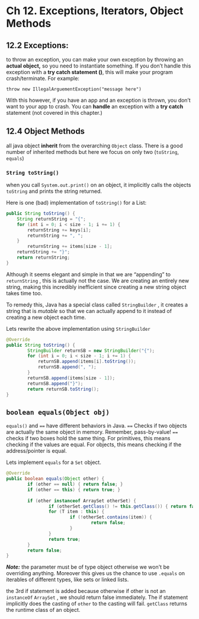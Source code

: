 # Ch 12. Exceptions, Iterators, Object Methods


## 12.2 Exceptions:

to throw an exception, you can make your own exception by throwing an ****************************actual object,**************************** so you need to instantiate something. If you don’t handle this exception with a ********************************************try catch statement ()********************************************, this will make your program crash/terminate. For example:

`throw new IllegalArguementException("message here")`

With this however, if you have an app and an exception is thrown, you don’t want to your app to crash. You can ************handle************ an exception with a ******************try catch****************** statement (not covered in this chapter.)

## 12.4 Object Methods

all java object **inherit** from the overarching `Object` class. There is a good number of inherited methods but here we focus on only two (`toString`, `equals`)

### `String toString()`

when you call `System.out.print()` on an object, it implicitly calls the objects `toString` and prints the string returned. 

Here is one (bad) implementation of `toString()` for a List:

```java
public String toString() {
    String returnString = "{";
    for (int i = 0; i < size - 1; i += 1) {
        returnString += keys[i];
        returnString += ", ";
    }
		returnString += items[size - 1];
    returnString += "}";
    return returnString;
}
```

Although it seems elegant and simple in that we are “appending” to `returnString` , this is actually not the case. We are creating an entirely new string, making this incredibly inefficient since creating a new string object takes time too. 

To remedy this, Java has a special class called `StringBuilder` , it creates a string that is *mutable* so that we can actually append to it instead of creating a new object each time.

Lets rewrite the above implementation using `StringBuilder`

```java
@Override
public String toString() {
		StringBuilder returnSB = new StringBuilder("{");
		for (int i = 0; i < size - 1; i += 1) {
		    returnSB.append(items[i].toString());
		    returnSB.append(", ");
		}
		returnSB.append(items[size - 1]);
		returnSB.append("}");
		return returnSB.toString();
}
```

## `boolean equals(Object obj)`

`equals()` and `==` have different behaviors in Java. `==` Checks if two objects are actually the same object in memory. Remember, pass-by-value! `==` checks if two boxes hold the same thing. For primitives, this means checking if the values are equal. For objects, this means checking if the address/pointer is equal.

Lets implement `equals` for a `Set` object.

```java
@Override
public boolean equals(Object other) {
		if (other == null) { return false; }
		if (other == this) { return true; }
	
		if (other instanceof ArraySet otherSet) {
				if (otherSet.getClass() != this.getClass()) { return false; }
				for (T item : this) {
						if (!otherSet.contains(item)) {
								return false;
						}
				}
				return true;
		}
		return false;
}

```

***Note:*** the parameter must be of type object otherwise we won't be overriding anything. Moreover this gives us the chance to use `.equals` on iterables of different types, like sets or linked lists. 

the 3rd if statement is added because otherwise if other is not an `instanceOf` `ArraySet` , we should return false immediately. The if statement implicitly does the casting of `other` to the  casting will fail. `getClass` returns the runtime class of an object.